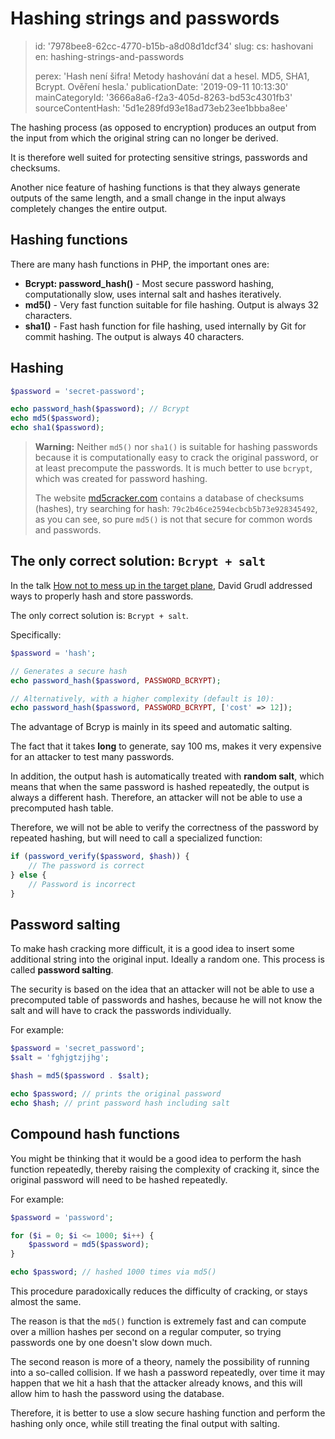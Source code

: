 Hashing strings and passwords
=============================

> id: '7978bee8-62cc-4770-b15b-a8d08d1dcf34'
> slug:
> 	cs: hashovani
> 	en: hashing-strings-and-passwords
> 
> perex: 'Hash není šifra! Metody hashování dat a hesel. MD5, SHA1, Bcrypt. Ověření hesla.'
> publicationDate: '2019-09-11 10:13:30'
> mainCategoryId: '3666a8a6-f2a3-405d-8263-bd53c4301fb3'
> sourceContentHash: '5d1e289fd93e18ad73eb23ee1bbba8ee'

The hashing process (as opposed to encryption) produces an output from the input from which the original string can no longer be derived.

It is therefore well suited for protecting sensitive strings, passwords and checksums.

Another nice feature of hashing functions is that they always generate outputs of the same length, and a small change in the input always completely changes the entire output.

Hashing functions
----------------

There are many hash functions in PHP, the important ones are:

- **Bcrypt: password_hash()** - Most secure password hashing, computationally slow, uses internal salt and hashes iteratively.
- **md5()** - Very fast function suitable for file hashing. Output is always 32 characters.
- **sha1()** - Fast hash function for file hashing, used internally by Git for commit hashing. The output is always 40 characters.

Hashing
-----------

```php
$password = 'secret-password';

echo password_hash($password); // Bcrypt
echo md5($password);
echo sha1($password);
```

> **Warning:** Neither `md5()` nor `sha1()` is suitable for hashing passwords because it is computationally easy to crack the original password, or at least precompute the passwords. It is much better to use `bcrypt`, which was created for password hashing.
>
> The website <a href="https://www.md5cracker.com/">md5cracker.com</a> contains a database of checksums (hashes), try searching for hash: `79c2b46ce2594ecbcb5b73e928345492`, as you can see, so pure `md5()` is not that secure for common words and passwords.

The only correct solution: `Bcrypt + salt`
--------------------------------------

In the talk <a href="https://www.youtube.com/watch?v=F58_A5TM-Sc">How not to mess up in the target plane</a>, David Grudl addressed ways to properly hash and store passwords.

The only correct solution is: `Bcrypt + salt`.

Specifically:

```php
$password = 'hash';

// Generates a secure hash
echo password_hash($password, PASSWORD_BCRYPT);

// Alternatively, with a higher complexity (default is 10):
echo password_hash($password, PASSWORD_BCRYPT, ['cost' => 12]);
```

The advantage of Bcryp is mainly in its speed and automatic salting.

The fact that it takes **long** to generate, say 100 ms, makes it very expensive for an attacker to test many passwords.

In addition, the output hash is automatically treated with **random salt**, which means that when the same password is hashed repeatedly, the output is always a different hash. Therefore, an attacker will not be able to use a precomputed hash table.

Therefore, we will not be able to verify the correctness of the password by repeated hashing, but will need to call a specialized function:

```php
if (password_verify($password, $hash)) {
    // The password is correct
} else {
    // Password is incorrect
}
```

Password salting
------------

To make hash cracking more difficult, it is a good idea to insert some additional string into the original input. Ideally a random one. This process is called **password salting**.

The security is based on the idea that an attacker will not be able to use a precomputed table of passwords and hashes, because he will not know the salt and will have to crack the passwords individually.

For example:

```php
$password = 'secret_password';
$salt = 'fghjgtzjjhg';

$hash = md5($password . $salt);

echo $password; // prints the original password
echo $hash; // print password hash including salt
```

Compound hash functions
------------------------

You might be thinking that it would be a good idea to perform the hash function repeatedly, thereby raising the complexity of cracking it, since the original password will need to be hashed repeatedly.

For example:

```php
$password = 'password';

for ($i = 0; $i <= 1000; $i++) {
    $password = md5($password);
}

echo $password; // hashed 1000 times via md5()
```

This procedure paradoxically reduces the difficulty of cracking, or stays almost the same.

The reason is that the `md5()` function is extremely fast and can compute over a million hashes per second on a regular computer, so trying passwords one by one doesn't slow down much.

The second reason is more of a theory, namely the possibility of running into a so-called collision. If we hash a password repeatedly, over time it may happen that we hit a hash that the attacker already knows, and this will allow him to hash the password using the database.

Therefore, it is better to use a slow secure hashing function and perform the hashing only once, while still treating the final output with salting.
